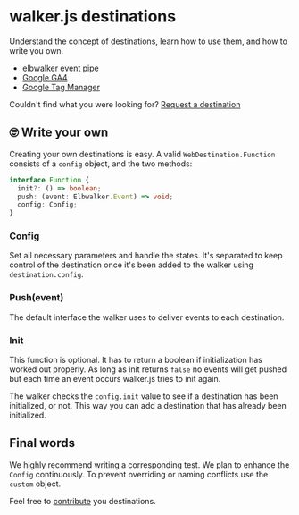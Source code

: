 # walker.js destinations

Understand the concept of destinations, learn how to use them, and how to write you own.

- [elbwalker event pipe](./elbwalker-event-pipe/)
- [Google GA4](./google-ga4/)
- [Google Tag Manager](./google-tag-manager/)

Couldn't find what you were looking for? [Request a destination](https://github.com/elbwalker/walker.js/issues/new)

## 🤓 Write your own

Creating your own destinations is easy. A valid `WebDestination.Function` consists of a `config` object, and the two methods:

```ts
interface Function {
  init?: () => boolean;
  push: (event: Elbwalker.Event) => void;
  config: Config;
}
```

### Config

Set all necessary parameters and handle the states. It's separated to keep control of the destination once it's been added to the walker using `destination.config`.

### Push(event)

The default interface the walker uses to deliver events to each destination.

### Init

This function is optional. It has to return a boolean if initialization has worked out properly. As long as init returns `false` no events will get pushed but each time an event occurs walker.js tries to init again.

The walker checks the `config.init` value to see if a destination has been initialized, or not. This way you can add a destination that has already been initialized.

## Final words

We highly recommend writing a corresponding test. We plan to enhance the `Config` continuously. To prevent overriding or naming conflicts use the `custom` object.

Feel free to [contribute](https://github.com/elbwalker/walker.js#-contributing) you destinations.
